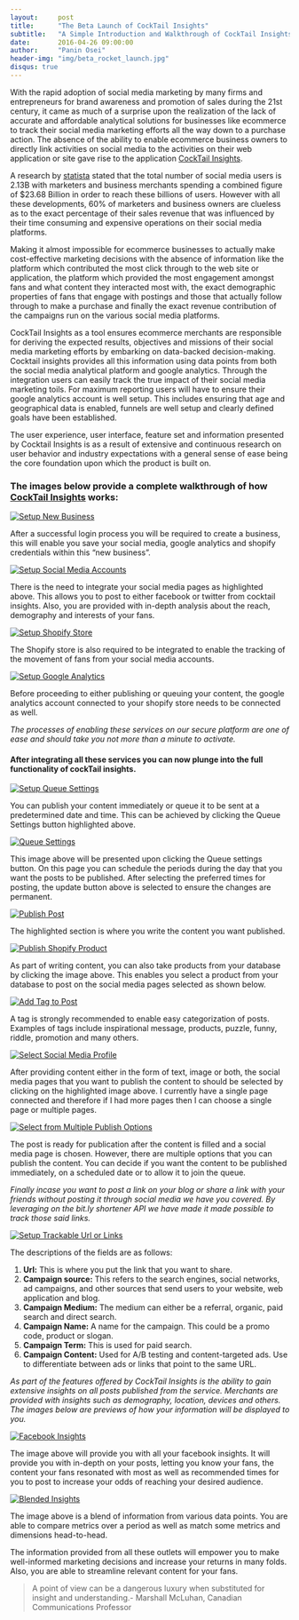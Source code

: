 ```yaml
---
layout:     post
title:      "The Beta Launch of CockTail Insights"
subtitle:   "A Simple Introduction and Walkthrough of CockTail Insights"
date:       2016-04-26 09:00:00
author:     "Panin Osei"
header-img: "img/beta_rocket_launch.jpg"
disqus: true
---
```


<p>
	With the rapid adoption of social media marketing by many firms and entrepreneurs for brand awareness and promotion of sales during the 21st century, it came as much of a surprise upon the realization of the lack of accurate and affordable analytical solutions for businesses like ecommerce to track their social media marketing efforts all the way down to a purchase action. The absence of the ability to enable ecommerce business owners to directly link activities on social media to the activities on their web application or site gave rise to the application <a target="blank" href="http://cocktailinsights.com/">CockTail Insights</a>. 
</p>

<p>
	A research by <a target="blank" href="http://www.statista.com/statistics/278414/number-of-worldwide-social-network-users/">statista</a> stated that the total number of social media users is 2.13B with marketers and business merchants spending a combined figure of $23.68 Billion in order to reach these billions of users. However with all these developments, 60% of marketers and business owners are clueless as to the exact percentage of their sales revenue that was influenced by their time consuming and expensive operations on their social media platforms.
</p>

<p>
	Making it almost impossible for ecommerce businesses to actually make cost-effective marketing decisions with the absence of information like the platform which contributed the most click through to the web site or application, the platform which provided the most engagement amongst fans and what content they interacted most with, the exact demographic properties of fans that engage with postings and those that actually follow through to make a purchase and finally the exact revenue contribution of the campaigns run on the  various social media platforms.
</p>

<p>
	CockTail Insights as a tool ensures ecommerce merchants are responsible for deriving the expected results, objectives and missions of their social media marketing efforts by embarking on data-backed decision-making. Cocktail insights provides all this information using data points from both the social media analytical platform and google analytics. Through the integration users can easily track the true impact of their social media marketing toils. For maximum reporting users will have to ensure their google analytics account is well setup. This includes ensuring that age and geographical data is enabled, funnels are well setup and clearly defined goals have been established.
</p>

<p>
	The user experience, user interface, feature set and information presented by Cocktail Insights is as a result of extensive and continuous research on user behavior and industry expectations with a general sense of ease being the core foundation upon which the product is built on. 
</p>

<p><h3>
	The images below provide a complete walkthrough of how <a target="blank" href="http://cocktailinsights.com/">CockTail Insights</a> works: </h3>
</p>

<a target="blank" href="http://cocktailinsights.com/">
	<img src="{{ site.baseurl }}/img/new_business_page copy.png" alt="Setup New Business">
</a>

<p>
	After a successful login process you will be required to create a business, this will enable you save your social media, google analytics and shopify credentials within this “new business”. 
</p>

<a target="blank" href="http://cocktailinsights.com/">
	<img src="{{ site.baseurl }}/img/integrations_page_social_media.png" alt="Setup Social Media Accounts">
</a>

<p>
	There is the need to integrate your social media pages as highlighted above. This allows you to post to either facebook or twitter from cocktail insights. Also, you are provided with in-depth analysis about the reach, demography and interests of your fans.
</p>

<a target="blank" href="http://cocktailinsights.com/">
	<img src="{{ site.baseurl }}/img/integrations_page_shopify.png" alt="Setup Shopify Store">
</a>

<p>
	The Shopify store is also required to be integrated to enable the tracking of the movement of fans from your social media accounts. 
</p>

<a target="blank" href="http://cocktailinsights.com/">
	<img src="{{ site.baseurl }}/img/integrations_page_google_analytics.png" alt="Setup Google Analytics">
</a>

<p>
	Before proceeding to either publishing or queuing your content, the google analytics account connected to your shopify store needs to be connected as well. 
</p>

<p><em>
	The processes of enabling these services on our secure platform are one of ease and should take you not more than a minute to activate.</em>
</p>

<p>
	<h4>After integrating all these services you can now plunge into the full functionality of cockTail insights.</h4>
</p>

<a target="blank" href="http://cocktailinsights.com/">
	<img src="{{ site.baseurl }}/img/publish_queue_settings.png" alt="Setup Queue Settings">
</a>

<p>
	You can publish your content immediately or queue it to be sent at a predetermined date and time. This can be achieved by clicking the Queue Settings button highlighted above.  
</p>

<a target="blank" href="http://cocktailinsights.com/">
	<img src="{{ site.baseurl }}/img/queue_settings.png" alt="Queue Settings">
</a>

<p>
	This image above will be presented upon clicking the Queue settings button. On this page you can schedule the periods during the day that you want the posts to be published. After selecting the preferred times for posting, the update button above is selected to ensure the changes are permanent.  
</p>

<a target="blank" href="http://cocktailinsights.com/">
	<img src="{{ site.baseurl }}/img/publish.png" alt="Publish Post">
</a>

<p>
	The highlighted section is where you write the content you want published. 
</p>

<a target="blank" href="http://cocktailinsights.com/">
	<img src="{{ site.baseurl }}/img/publish_select_shopify_image.png" alt="Publish Shopify Product">
</a>

<p>
	As part of writing content, you can also take products from your database by clicking the image above. This enables you select a product from your database to post on the social media pages selected as shown below.  
</p>

<a target="blank" href="http://cocktailinsights.com/">
	<img src="{{ site.baseurl }}/img/publish_tag.png" alt="Add Tag to Post">
</a>

<p>
	A tag is strongly recommended to enable easy categorization of posts. Examples of tags include inspirational message, products, puzzle, funny, riddle, promotion and many others. 
</p>

<a target="blank" href="http://cocktailinsights.com/">
	<img src="{{ site.baseurl }}/img/publish_select_social_media.png" alt="Select Social Media Profile">
</a>

<p>
	After providing content either in the form of text, image or both, the social media pages that you want to publish the content to should be selected by clicking on the highlighted image above.  I currently have a single page connected and therefore if I had more pages then I can choose a single page or multiple pages.  
</p>

<a target="blank" href="http://cocktailinsights.com/">
	<img src="{{ site.baseurl }}/img/publish_options.png" alt="Select from Multiple Publish Options">
</a>

<p>
	The post is ready for publication after the content is filled and a social media page is chosen. However, there are multiple options that you can publish the content. You can decide if you want the content to be published immediately, on a scheduled date or to allow it to join the queue.  
</p>

<p><em>
	Finally incase you want to post a link on your blog or share a link with your friends without posting it through social media we have you covered. By leveraging on the bit.ly shortener API we have made it made possible to track those said links. </em>
</p>

<a target="blank" href="http://cocktailinsights.com/">
	<img src="{{ site.baseurl }}/img/url.png" alt="Setup Trackable Url or Links">
</a>

<p>
	The descriptions of the fields are as follows:
</p>

<ol>
	<li><b>Url:</b> This is where you put the link that you want to share.</li>
	<li><b>Campaign source:</b> This refers to the search engines, social networks, ad campaigns, and other sources that send users to your website, web application and blog.</li>
	<li><b>Campaign Medium:</b> The medium can either be a referral, organic, paid search and direct search.</li>
	<li><b>Campaign Name:</b> A name for the campaign. This could be a promo code, product or slogan.</li>
	<li><b>Campaign Term:</b> This is used for paid search.</li>
	<li><b>Campaign Content:</b> Used for A/B testing and content-targeted ads. Use to differentiate between ads or links that point to the same URL.</li>
</ol>

<p>
	<em>As part of the features offered by CockTail Insights is the ability to gain extensive insights on all posts published from the service. Merchants are provided with insights such as demography, location, devices and others. The images below are previews of how your information will be displayed to you.</em>
</p>

<a target="blank" href="http://cocktailinsights.com/">
	<img src="{{ site.baseurl }}/img/facebook_insights.png" alt="Facebook Insights">
</a>

<p>
	The image above will provide you with all your facebook insights. It will provide you with in-depth on your posts, letting you know your fans, the content your fans resonated with most as well as recommended times for you to post to increase your odds of reaching your desired audience.
</p>

<a target="blank" href="http://cocktailinsights.com/">
	<img src="{{ site.baseurl }}/img/blended_insights.png" alt="Blended Insights">
</a>

<p>
	The image above is a blend of information from various data points. You are able to compare metrics over a period as well as match some metrics and dimensions head-to-head.
</p>

<p>
	The information provided from all these outlets will empower you to make well-informed marketing decisions and increase your returns in many folds. Also, you are able to streamline relevant content for your fans.
</p>

<blockquote>A point of view can be a dangerous luxury when substituted for insight and understanding.- Marshall McLuhan, Canadian Communications Professor
</blockquote>
